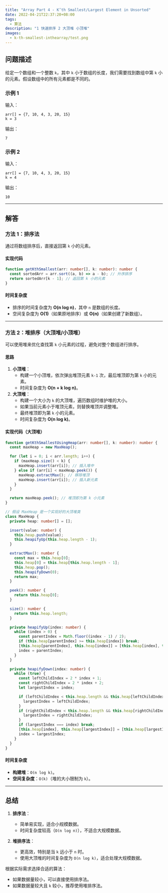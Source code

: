 ```yaml
---
title: "Array Part 4 - K’th Smallest/Largest Element in Unsorted"
date: 2022-04-21T22:37:20+08:00
tags:
  - 算法
description: "1 快速排序 2 大顶堆 小顶堆"
images:
  - k-th-smallest-inthearray/test.png
---
```


## 问题描述

给定一个数组和一个整数 `k`，其中 `k` 小于数组的长度，我们需要找到数组中第 `k` 小的元素。假设数组中的所有元素都是不同的。

### 示例 1
输入：
```text
arr[] = {7, 10, 4, 3, 20, 15}
k = 3
```
输出：
```text
7
```

### 示例 2
输入：
```text
arr[] = {7, 10, 4, 3, 20, 15}
k = 4
```
输出：
```text
10
```

---

## 解答

### 方法 1：排序法
通过将数组排序后，直接返回第 `k` 小的元素。

#### 实现代码
```ts
function getKthSmallest(arr: number[], k: number): number {
  const sortedArr = arr.sort((a, b) => a - b); // 升序排序
  return sortedArr[k - 1]; // 返回第 k 小的元素
}
```

#### 时间复杂度
- 排序的时间复杂度为 **O(n log n)**，其中 `n` 是数组的长度。
- 空间复杂度为 **O(1)**（如果原地排序）或 **O(n)**（如果创建了新数组）。

---

### 方法 2：堆排序（大顶堆/小顶堆）

可以使用堆来优化查找第 `k` 小元素的过程，避免对整个数组进行排序。

#### 思路
1. **小顶堆**：
   - 构建一个小顶堆，依次弹出堆顶元素 `k-1` 次，最后堆顶即为第 `k` 小的元素。
   - 时间复杂度为 **O(n + k log n)**。
2. **大顶堆**：
   - 构建一个大小为 `k` 的大顶堆，遍历数组时维护堆的大小。
   - 如果当前元素小于堆顶元素，则替换堆顶并调整堆。
   - 最终堆顶即为第 `k` 小的元素。
   - 时间复杂度为 **O(n log k)**。

#### 实现代码（大顶堆）
```ts
function getKthSmallestUsingHeap(arr: number[], k: number): number {
  const maxHeap = new MaxHeap();

  for (let i = 0; i < arr.length; i++) {
    if (maxHeap.size() < k) {
      maxHeap.insert(arr[i]); // 插入堆中
    } else if (arr[i] < maxHeap.peek()) {
      maxHeap.extractMax(); // 移除堆顶
      maxHeap.insert(arr[i]); // 插入新元素
    }
  }

  return maxHeap.peek(); // 堆顶即为第 k 小元素
}

// 假设 MaxHeap 是一个实现好的大顶堆类
class MaxHeap {
  private heap: number[] = [];

  insert(value: number) {
    this.heap.push(value);
    this.heapifyUp(this.heap.length - 1);
  }

  extractMax(): number {
    const max = this.heap[0];
    this.heap[0] = this.heap[this.heap.length - 1];
    this.heap.pop();
    this.heapifyDown(0);
    return max;
  }

  peek(): number {
    return this.heap[0];
  }

  size(): number {
    return this.heap.length;
  }

  private heapifyUp(index: number) {
    while (index > 0) {
      const parentIndex = Math.floor((index - 1) / 2);
      if (this.heap[parentIndex] >= this.heap[index]) break;
      [this.heap[parentIndex], this.heap[index]] = [this.heap[index], this.heap[parentIndex]];
      index = parentIndex;
    }
  }

  private heapifyDown(index: number) {
    while (true) {
      const leftChildIndex = 2 * index + 1;
      const rightChildIndex = 2 * index + 2;
      let largestIndex = index;

      if (leftChildIndex < this.heap.length && this.heap[leftChildIndex] > this.heap[largestIndex]) {
        largestIndex = leftChildIndex;
      }
      if (rightChildIndex < this.heap.length && this.heap[rightChildIndex] > this.heap[largestIndex]) {
        largestIndex = rightChildIndex;
      }
      if (largestIndex === index) break;
      [this.heap[index], this.heap[largestIndex]] = [this.heap[largestIndex], this.heap[index]];
      index = largestIndex;
    }
  }
}
```

#### 时间复杂度
- **构建堆**：`O(n log k)`。
- **空间复杂度**：`O(k)`（堆的大小限制为 `k`）。

---

## 总结

1. **排序法**：
   - 简单易实现，适合小规模数据。
   - 时间复杂度较高（`O(n log n)`），不适合大规模数据。

2. **堆排序法**：
   - 更高效，特别是当 `k` 远小于 `n` 时。
   - 使用大顶堆的时间复杂度为 `O(n log k)`，适合处理大规模数据。

根据实际需求选择合适的算法：
- 如果数据量较小，可以直接使用排序法。
- 如果数据量较大且 `k` 较小，推荐使用堆排序法。